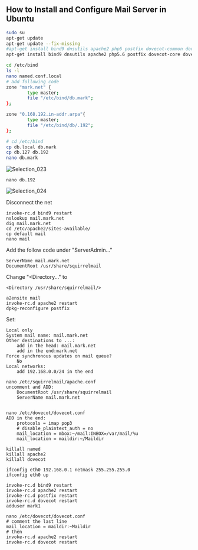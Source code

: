 ## How to Install and Configure Mail Server in Ubuntu

```sh
sudo su
apt-get update
apt-get update --fix-missing
#apt-get install bind9 dnsutils apache2 php5 postfix dovecot-common dovecot-imapd dovecot-pop3d squirrelmail
apt-get install bind9 dnsutils apache2 php5.6 postfix dovecot-core dovecot-imapd dovecot-pop3d squirrelmail

cd /etc/bind
ls -l
nano named.conf.local
# add following code
zone "mark.net" {
  		type master;
        file "/etc/bind/db.mark";
};

zone "0.168.192.in-addr.arpa"{
  		type master;
        file "/etc/bind/db/.192";
};

# cd /etc/bind
cp db.local db.mark
cp db.127 db.192
nano db.mark

```

![Selection_023](/media/tiger/Tiger_Passport/Documents/mailserver/Selection_023.png)

```
nano db.192
```

![Selection_024](/media/tiger/Tiger_Passport/Documents/mailserver/Selection_024.png)

Disconnect the net

```
invoke-rc.d bind9 restart
nslookup mail.mark.net
dig mail.mark.net
cd /etc/apache2/sites-available/
cp default mail
nano mail
```

Add the follow code under "ServerAdmin..."

```
ServerName mail.mark.net
DocumentRoot /usr/share/squirrelmail
```

Change "<Directory..." to

```
<Directory /usr/share/squirrelmail/>
```

```
a2ensite mail
invoke-rc.d apache2 restart
dpkg-reconfigure postfix
```

Set:

```
Local only
System mail name: mail.mark.net
Other destinations to ...:
	add in the head: mail.mark.net
	add in the end:mark.net
Force synchronous updates on mail queue?
	No
Local networks:
	add 192.168.0.0/24 in the end

```

```
nano /etc/squirrelmail/apache.conf
uncomment and ADD:
	DocumentRoot /usr/share/squirrelmail
	ServerName mail.mark.net
	
```

```
nano /etc/dovecot/dovecot.conf
ADD in the end:
	protocols = imap pop3
	# disable_plaintext_auth = no
	mail_location = mbox:~/mail:INBOX=/var/mail/%u
	mail_location = maildir:~/Maildir
```

```
killall named
killall apache2
killall dovecot
```

```
ifconfig eth0 192.168.0.1 netmask 255.255.255.0
ifconfig eth0 up
```

```
invoke-rc.d bind9 restart
invoke-rc.d apache2 restart
invoke-rc.d postfix restart
invoke-rc.d dovecot restart
adduser mark1

```

```
nano /etc/dovecot/dovecot.conf
# comment the last line
mail_location = maildir:~Maildir
# then
invoke-rc.d apache2 restart
invoke-rc.d dovecot restart
```

